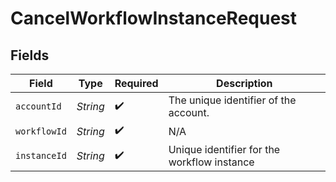 # CancelWorkflowInstanceRequest


## Fields

| Field                                       | Type                                        | Required                                    | Description                                 |
| ------------------------------------------- | ------------------------------------------- | ------------------------------------------- | ------------------------------------------- |
| `accountId`                                 | *String*                                    | :heavy_check_mark:                          | The unique identifier of the account.       |
| `workflowId`                                | *String*                                    | :heavy_check_mark:                          | N/A                                         |
| `instanceId`                                | *String*                                    | :heavy_check_mark:                          | Unique identifier for the workflow instance |